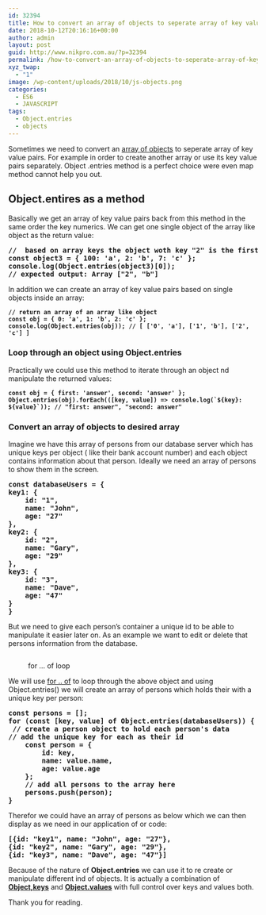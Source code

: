 ```yaml
---
id: 32394
title: How to convert an array of objects to seperate array of key value pairs using Object.entries method
date: 2018-10-12T20:16:16+00:00
author: admin
layout: post
guid: http://www.nikpro.com.au/?p=32394
permalink: /how-to-convert-an-array-of-objects-to-seperate-array-of-key-value-pairs-using-object-entries-method/
xyz_twap:
  - "1"
image: /wp-content/uploads/2018/10/js-objects.png
categories:
  - ES6
  - JAVASCRIPT
tags:
  - Object.entries
  - objects
---
```

Sometimes we need to convert an [array of objects](http://www.nikpro.com.au/converting-objects-to-arrays-and-looping-through-them-with-object-keys-and-object-values/) to seperate array of key value pairs. For example in order to create another array or use its key value pairs separately. Object .entries method is a perfect choice were even map method cannot help you out.

## Object.entires as a method

Basically we get an array of key value pairs back from this method in the same order the key numerics. We can get one single object of the array like object as the return value:

<pre class="wp-block-preformatted"><strong>//  based on array keys the object woth key "2" is the first object with index 0 so it was returned here<br />const object3 = { 100: 'a', 2: 'b', 7: 'c' };
console.log(Object.entries(object3)[0]);
// expected output: Array ["2", "b"]</strong></pre>

In addition we can create an array of key value pairs based on single objects inside an array:

<pre class="wp-block-preformatted"><strong><code>// return an array of an array like object
const obj = { 0: 'a', 1: 'b', 2: 'c' };
console.log(Object.entries(obj)); // [ ['0', 'a'], ['1', 'b'], ['2', 'c'] ]</code></strong></pre>

### Loop through an object using Object.entries

Practically we could use this method to iterate through an object nd manipulate the returned values:

<pre class="wp-block-preformatted"><strong><code>const obj = { first: 'answer', second: 'answer' };
Object.entries(obj).forEach(([key, value]) => console.log(`${key}: ${value}`)); // "first: answer", "second: answer"</code></strong></pre>

### Convert an array of objects to desired array

Imagine we have this array of persons from our database server which has unique keys per object ( like their bank account number) and each object contains information about that person. Ideally we need an array of persons to show them in the screen. 

<pre class="wp-block-preformatted"><strong>const databaseUsers = { </strong><br /><strong>key1: {
    id: "1",
    name: "John",
    age: "27"
},
key2: {
    id: "2",
    name: "Gary",
    age: "29"
},
key3: {
    id: "3",
    name: "Dave",
    age: "47"
}<br />}</strong></pre>

But we need to give each person&#8217;s container a unique id to be able to manipulate it easier later on. As an example we want to edit or delete that persons information from the database. <figure class="wp-block-image">

<img src="http://www.nikpro.com.au/wp-content/uploads/2018/10/for-...-of-loop.png" alt="" class="wp-image-32397" srcset="http://testgatsby.local/wp-content/uploads/2018/10/for-...-of-loop.png 880w, http://testgatsby.local/wp-content/uploads/2018/10/for-...-of-loop-300x188.png 300w, http://testgatsby.local/wp-content/uploads/2018/10/for-...-of-loop-768x480.png 768w" sizes="(max-width: 880px) 100vw, 880px" /> <figcaption>for &#8230; of loop</figcaption></figure> 

We will use [for .. of](http://www.nikpro.com.au/for-loop-in-javascript-and-es6-explained/) to loop through the above object and using Object.entries() we will create an array of persons which holds their with a unique key per person:

<pre class="wp-block-preformatted"><strong>const persons = [];</strong><br /><strong>for (const [key, value] of Object.entries(<strong>databaseUsers</strong>)) {<br /> // create a person object to hold each person's data<br />// add the unique key for each as their id
    const person = {
        id: key,
        name: value.name,
        age: value.age
    };
    // add all persons to the array here
    persons.push(person);
}</strong><br /></pre>

Therefor we could have an array of persons as below which we can then display as we need in our application of or code:

<pre class="wp-block-preformatted"><strong>[{id: "key1", name: "John", age: "27"}, </strong><strong>
{id: "key2", name: "Gary", age: "29"}, </strong><strong>
{id: "key3", name: "Dave", age: "47"}]</strong></pre>

Because of the nature of **Object.entries** we can use it to re create or manipulate different ind of objects. It is actually a combination of [**Object,keys**](http://www.nikpro.com.au/converting-objects-to-arrays-and-looping-through-them-with-object-keys-and-object-values/) and **[Object.values](http://www.nikpro.com.au/converting-objects-to-arrays-and-looping-through-them-with-object-keys-and-object-values/)** with full control over keys and values both.

Thank you for reading.